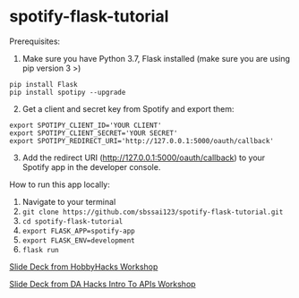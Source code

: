 # spotify-flask-tutorial

Prerequisites:

1. Make sure you have Python 3.7, Flask installed (make sure you are using pip version 3 >)
```
pip install Flask
pip install spotipy --upgrade
```

2. Get a client and secret key from Spotify and export them: 
```
export SPOTIPY_CLIENT_ID='YOUR CLIENT'
export SPOTIPY_CLIENT_SECRET='YOUR SECRET'
export SPOTIPY_REDIRECT_URI='http://127.0.0.1:5000/oauth/callback'
```

3. Add the redirect URI (http://127.0.0.1:5000/oauth/callback) to your Spotify app in the developer console.

How to run this app locally:

1. Navigate to your terminal
2. `git clone https://github.com/sbssai123/spotify-flask-tutorial.git`
3. `cd spotify-flask-tutorial`
4. `export FLASK_APP=spotify-app`
5. `export FLASK_ENV=development`
6. `flask run`

[Slide Deck from HobbyHacks Workshop](https://docs.google.com/presentation/d/1XlORVOcAcJ5ss-PisHV9_OBYfTTgolQpxj1-DJQ0kcI/edit?usp=sharing)

[Slide Deck from DA Hacks Intro To APIs Workshop](https://docs.google.com/presentation/d/1sbem0WdkuQO2RYt58yqXdbDd8LXfZl666mcU4o1yTgk/edit#slide=id.g8ca514999e_0_234)